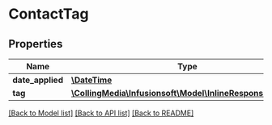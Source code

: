 # ContactTag

## Properties
Name | Type | Description | Notes
------------ | ------------- | ------------- | -------------
**date_applied** | [**\DateTime**](\DateTime.md) |  | [optional] 
**tag** | [**\CollingMedia\Infusionsoft\Model\InlineResponse2005Tag**](InlineResponse2005Tag.md) |  | [optional] 

[[Back to Model list]](../README.md#documentation-for-models) [[Back to API list]](../README.md#documentation-for-api-endpoints) [[Back to README]](../README.md)


